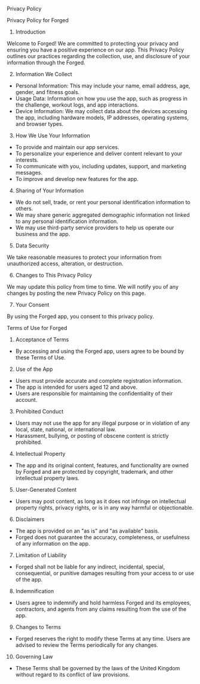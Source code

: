 Privacy Policy

Privacy Policy for Forged
1. Introduction

Welcome to Forged! We are committed to protecting your privacy and ensuring you have a positive experience on our app. This Privacy Policy outlines our practices regarding the collection, use, and disclosure of your information through the Forged.



2. Information We Collect

- Personal Information: This may include your name, email address, age, gender, and fitness goals.
- Usage Data: Information on how you use the app, such as progress in the challenge, workout logs, and app interactions.
- Device Information: We may collect data about the devices accessing the app, including hardware models, IP addresses, operating systems, and browser types.



3. How We Use Your Information

- To provide and maintain our app services.
- To personalize your experience and deliver content relevant to your interests.
- To communicate with you, including updates, support, and marketing messages.
- To improve and develop new features for the app.



4. Sharing of Your Information

- We do not sell, trade, or rent your personal identification information to others.
- We may share generic aggregated demographic information not linked to any personal identification information.
- We may use third-party service providers to help us operate our business and the app.



5. Data Security

We take reasonable measures to protect your information from unauthorized access, alteration, or destruction.



6. Changes to This Privacy Policy

We may update this policy from time to time. We will notify you of any changes by posting the new Privacy Policy on this page.



7. Your Consent

By using the Forged app, you consent to this privacy policy.

Terms of Use for Forged
1. Acceptance of Terms

- By accessing and using the Forged app, users agree to be bound by these Terms of Use.



2. Use of the App

- Users must provide accurate and complete registration information.
- The app is intended for users aged 12 and above.
- Users are responsible for maintaining the confidentiality of their account.



3. Prohibited Conduct

- Users may not use the app for any illegal purpose or in violation of any local, state, national, or international law.
- Harassment, bullying, or posting of obscene content is strictly prohibited.



4. Intellectual Property

- The app and its original content, features, and functionality are owned by Forged and are protected by copyright, trademark, and other intellectual property laws.



5. User-Generated Content

- Users may post content, as long as it does not infringe on intellectual property rights, privacy rights, or is in any way harmful or objectionable.



6. Disclaimers

- The app is provided on an "as is" and "as available" basis.
- Forged does not guarantee the accuracy, completeness, or usefulness of any information on the app.



7. Limitation of Liability

- Forged shall not be liable for any indirect, incidental, special, consequential, or punitive damages resulting from your access to or use of the app.



8. Indemnification

- Users agree to indemnify and hold harmless Forged and its employees, contractors, and agents from any claims resulting from the use of the app.



9. Changes to Terms

- Forged reserves the right to modify these Terms at any time. Users are advised to review the Terms periodically for any changes.



10. Governing Law

- These Terms shall be governed by the laws of the United Kingdom without regard to its conflict of law provisions.
